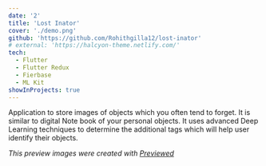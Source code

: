 ```yaml
---
date: '2'
title: 'Lost Inator'
cover: './demo.png'
github: 'https://github.com/Rohithgilla12/lost-inator'
# external: 'https://halcyon-theme.netlify.com/'
tech:
  - Flutter
  - Flutter Redux
  - Fierbase
  - ML Kit
showInProjects: true
---
```


Application to store images of objects which you often tend to forget. It is similar to digital Note book of your personal objects. It uses advanced Deep Learning techniques to determine the additional tags which will help user identify their objects.

_This preview images were created with <a href="https://previewed.app/">Previewed</a>_
